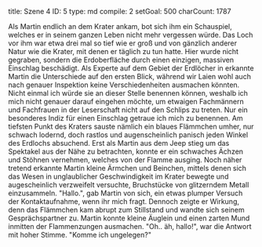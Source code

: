 title:          Szene 4
ID:             5
type:           md
compile:        2
setGoal:        500
charCount:      1787


Als Martin endlich an dem Krater ankam, bot sich ihm ein Schauspiel, welches er in seinem ganzen Leben nicht mehr vergessen würde. Das Loch vor ihm war etwa drei mal so tief wie er groß und von gänzlich anderer Natur wie die Krater, mit denen er täglich zu tun hatte. Hier wurde nicht gegraben, sondern die Erdoberfläche durch einen einzigen, massiven Einschlag beschädigt. Als Experte auf dem Gebiet der Erdlöcher in erkannte Martin die Unterschiede auf den ersten Blick, während wir Laien wohl auch nach genauer Inspektion keine Verschiedenheiten ausmachen könnten. Nicht einmal ich würde sie an dieser Stelle benennen können, weshalb ich mich nicht genauer darauf eingehen möchte, um etwaigen Fachmännern und Fachfrauen in der Leserschaft nicht auf den Schlips zu treten.
Nur ein besonderes Indiz für einen Einschlag getraue ich mich zu benennen. Am tiefsten Punkt des Kraters sauste nämlich ein blaues Flämmchen umher, nur schwach lodernd, doch rastlos und augenscheinlich panisch jeden Winkel des Erdlochs absuchend. Erst als Martin aus dem Jeep stieg um das Spektakel aus der Nähe zu betrachten, konnte er ein schwaches Ächzen und Stöhnen vernehmen, welches von der Flamme ausging. Noch näher tretend erkannte Martin kleine Ärmchen und Beinchen, mittels denen sich das Wesen in unglaublicher Geschwindigkeit im Krater bewegte und augescheinlich verzweifelt versuchte, Bruchstücke von glitzerndem Metall einzusammeln.
"Hallo.", gab Martin von sich, ein etwas plumper Versuch der Kontaktaufnahme, wenn ihr mich fragt.
Dennoch zeigte er Wirkung, denn das Flämmchen kam abrupt zum Stillstand und wandte sich seinem Gesprächspartner zu. Martin konnte kleine Äuglein und einen zarten Mund inmitten der Flammenzungen ausmachen.
"Oh.. äh, hallo!", war die Antwort mit hoher Stimme. "Komme ich ungelegen?"
